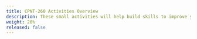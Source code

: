 ```yaml
---
title: CPNT-260 Activities Overview
description: These small activities will help build skills to improve your work in your main assignments.
weight: 20%
released: false
---
```

